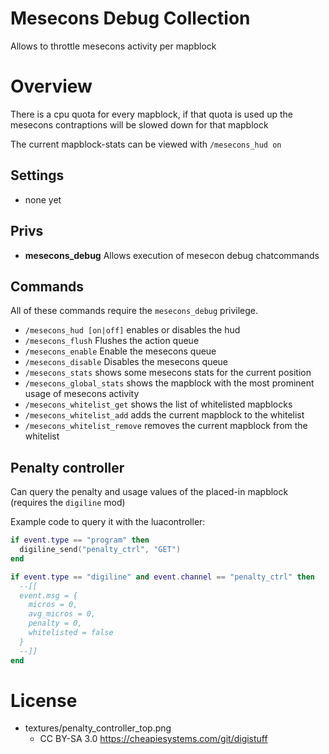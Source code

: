 # Mesecons Debug Collection

Allows to throttle mesecons activity per mapblock

# Overview

There is a cpu quota for every mapblock, if that quota is used up
the mesecons contraptions will be slowed down for that mapblock

The current mapblock-stats can be viewed with `/mesecons_hud on`

## Settings

* none yet

## Privs

* **mesecons_debug** Allows execution of mesecon debug chatcommands

## Commands

All of these commands require the `mesecons_debug` privilege.

* `/mesecons_hud [on|off]` enables or disables the hud
* `/mesecons_flush` Flushes the action queue
* `/mesecons_enable` Enable the mesecons queue
* `/mesecons_disable` Disables the mesecons queue
* `/mesecons_stats` shows some mesecons stats for the current position
* `/mesecons_global_stats` shows the mapblock with the most prominent usage of mesecons activity
* `/mesecons_whitelist_get` shows the list of whitelisted mapblocks
* `/mesecons_whitelist_add` adds the current mapblock to the whitelist
* `/mesecons_whitelist_remove` removes the current mapblock from the whitelist

## Penalty controller

Can query the penalty and usage values of the placed-in mapblock (requires the `digiline` mod)

Example code to query it with the luacontroller:

```lua
if event.type == "program" then
  digiline_send("penalty_ctrl", "GET")
end

if event.type == "digiline" and event.channel == "penalty_ctrl" then
  --[[
  event.msg = {
    micros = 0,
    avg_micros = 0,
    penalty = 0,
    whitelisted = false
  }
  --]]
end
```

# License

* textures/penalty_controller_top.png
  * CC BY-SA 3.0 https://cheapiesystems.com/git/digistuff
